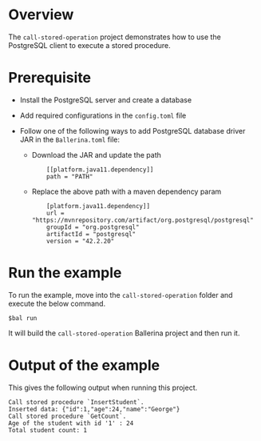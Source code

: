 # Overview

The `call-stored-operation` project demonstrates how to use the PostgreSQL client to execute a stored procedure.

# Prerequisite

* Install the PostgreSQL server and create a database 

* Add required configurations in the `config.toml` file 

* Follow one of the following ways to add PostgreSQL database driver JAR in the `Ballerina.toml` file:
    * Download the JAR and update the path
        ```
            [[platform.java11.dependency]]
            path = "PATH"
        ```
     
    * Replace the above path with a maven dependency param
        ```
            [platform.java11.dependency]]
            url = "https://mvnrepository.com/artifact/org.postgresql/postgresql"
            groupId = "org.postgresql"
            artifactId = "postgresql"
            version = "42.2.20"
        ```
# Run the example
 
To run the example, move into the `call-stored-operation` folder and execute the below command.
 
```
$bal run
```
It will build the `call-stored-operation` Ballerina project and then run it.

# Output of the example

This gives the following output when running this project.

```ballerina
Call stored procedure `InsertStudent`.
Inserted data: {"id":1,"age":24,"name":"George"}
Call stored procedure `GetCount`.
Age of the student with id '1' : 24
Total student count: 1
```
